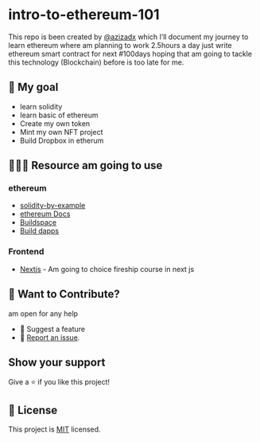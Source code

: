 # intro-to-ethereum-101
This repo is been created by [@azizadx](https://github.com/Azizadx) which I’ll document my journey to learn ethereum where am planning to work 2.5hours a day just write ethereum smart contract for next #100days hoping that am going to tackle this technology (Blockchain) before is too late for me.

## 🎯 My goal 
* learn solidity
* learn basic of ethereum
* Create my own token 
* Mint my own NFT project
* Build Dropbox in etherum

## 🏋🏽‍♂️ Resource am going to use 
### ethereum 
* [solidity-by-example](https://solidity-by-example.org/)
* [ethereum Docs](https://ethereum.org/en/)
* [Buildspace](https://app.buildspace.so/home)
* [Build dapps](https://www.udemy.com/course/solidity-smart-contracts-build-dapps-in-ethereum-blockchain)


### Frontend
* [Nextjs](https://fireship.io/courses/react-next-firebase) - Am going to choice fireship course in next js

## 🙌 Want to Contribute?

am open for any help 
* 🤔 Suggest a feature
* 🐛 [Report an issue](../../issues/).

## Show your support

Give a ⭐️ if you like this project!


## 📝 License

This project is [MIT](./MIT.md) licensed.

